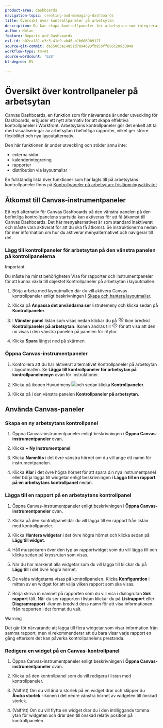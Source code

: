 ```yaml
---
product-area: dashboards
navigation-topic: creating-and-managing-dashboards
title: Översikt över kontrollpaneler på arbetsytan
description: Du kan skapa kontrollpaneler för arbetsytan som integrerar visualiseringar för arbetsytan i rapporten med traditionella rapporter och har nya layoutalternativ.
author: Nolan
feature: Reports and Dashboards
exl-id: b02ca181-e3c3-41e9-ab45-b1b606909127
source-git-commit: da55003a14851d7894693fb95bff866c20938849
workflow-type: tm+mt
source-wordcount: '628'
ht-degree: 0%

---
```


# Översikt över kontrollpaneler på arbetsytan

Canvas Dashboards, en funktion som för närvarande är under utveckling för Dashboards, erbjuder ett nytt alternativ för att skapa effektiva kontrollpaneler i Workfront. Arbetsytans kontrollpaneler gör det enkelt att ta med visualiseringar av arbetsytan i befintliga rapporter, vilket ger större flexibilitet och nya layoutalternativ.

Den här funktionen är under utveckling och stöder ännu inte:
* externa sidor
* kalenderintegrering
* rapporter
* distribution via layoutmallar

En fullständig lista över funktioner som har lagts till på arbetsytans kontrollpaneler finns på [Kontrollpaneler på arbetsytan: frisläppningsaktivitet](/help/quicksilver/product-announcements/betas/canvas-dashboards-beta/canvas-dashboards-release-activity.md)

## Åtkomst till Canvas-instrumentpaneler

Ett nytt alternativ för Canvas Dashboards på den vänstra panelen på den befintliga kontrollpanelens startsida kan aktiveras för att få åtkomst till Canvas Dashboards. Det här menyalternativet är som standard inaktiverat och måste vara aktiverat för att du ska få åtkomst. Se instruktionerna nedan för mer information om hur du aktiverar menyalternativet och navigerar till det.

### Lägg till kontrollpaneler för arbetsytan på den vänstra panelen på kontrollpanelerna

>[!IMPORTANT]
>
>Du måste ha minst behörigheten Visa för rapporter och instrumentpaneler för att kunna växla till objektet Kontrollpaneler på arbetsytan i layoutmallen.

1. Börja arbeta med layoutmallen där du vill aktivera Canvas-kontrollpaneler enligt beskrivningen i [Skapa och hantera layoutmallar](../../../administration-and-setup/customize-workfront/use-layout-templates/create-and-manage-layout-templates.md).

1. Klicka på **Anpassa det användarna ser** listrutemeny och klicka sedan på **Kontrollpaneler**.

1. I **Vänster panel** listan som visas nedan klickar du på ![](assets/delete-secondary-nav-item.png) ikon bredvid **Kontrollpaneler på arbetsytan**. Ikonen ändras till ![](assets/add-secondary-nav-item.png) för att visa att den nu visas i den vänstra panelen på panelen för ritytor.

1. Klicka **Spara** längst ned på skärmen.

### Öppna Canvas-instrumentpaneler

1. Kontrollera att du har aktiverat alternativet Kontrollpaneler på arbetsytan i layoutmallen. Se **Lägga till kontrollpaneler för arbetsytan på kontrollpanelmenyn** ovan för instruktioner.

1. Klicka på ikonen Huvudmeny ![](assets/main-menu-icon.png)och sedan klicka **Kontrollpaneler**.

1. Klicka på i den vänstra panelen **Kontrollpaneler på arbetsytan**.

## Använda Canvas-paneler

### Skapa en ny arbetsytans kontrollpanel

1. Öppna Canvas-instrumentpaneler enligt beskrivningen i **Öppna Canvas-instrumentpaneler** ovan.

1. Klicka **+ Ny instrumentpanel**

1. Klicka **Namnlös** i det övre vänstra hörnet om du vill ange ett namn för instrumentpanelen.

1. Klicka **Klar** i det övre högra hörnet för att spara din nya instrumentpanel eller börja lägga till widgetar enligt beskrivningen i **Lägga till en rapport på en arbetsytans kontrollpanel** nedan.

### Lägga till en rapport på en arbetsytans kontrollpanel

1. Öppna Canvas-instrumentpaneler enligt beskrivningen i **Öppna Canvas-instrumentpaneler** ovan.

1. Klicka på den kontrollpanel där du vill lägga till en rapport från listan med kontrollpaneler.

1. Klicka **Hantera widgetar** i det övre högra hörnet och klicka sedan på **Lägg till widget**.

1. Håll muspekaren över den typ av rapportwidget som du vill lägga till och klicka sedan på kryssrutan som visas.

1. När du har markerat alla widgetar som du vill lägga till klickar du på **Lägg till** i det övre högra hörnet.

1. De valda widgetarna visas på kontrollpanelen. Klicka **Konfiguration** i mitten av en widget för att välja vilken rapport som ska visas.

1. Börja skriva in namnet på rapporten som du vill visa i dialogrutan **Sök rapport** fält. När du ser rapporten i listan klickar du på **Listrapport** eller **Diagramrapport** -ikonen bredvid dess namn för att visa informationen från rapporten i det format du valt.

>[!WARNING]
> Det går för närvarande att lägga till flera widgetar som visar information från samma rapport, men vi rekommenderar att du bara visar varje rapport en gång eftersom det kan påverka kontrollpanelens prestanda.

### Redigera en widget på en Canvas-kontrollpanel

1. Öppna Canvas-instrumentpaneler enligt beskrivningen i **Öppna Canvas-instrumentpaneler** ovan.

1. Klicka på den kontrollpanel som du vill redigera i listan med kontrollpaneler.

1. (Valfritt) Om du vill ändra storlek på en widget drar och släpper du **Ändra storlek** -ikonen i det nedre vänstra hörnet av widgeten till önskad storlek.

1. (Valfritt) Om du vill flytta en widget drar du i den intilliggande tomma ytan för widgeten och drar den till önskad relativ position på kontrollpanelen.

